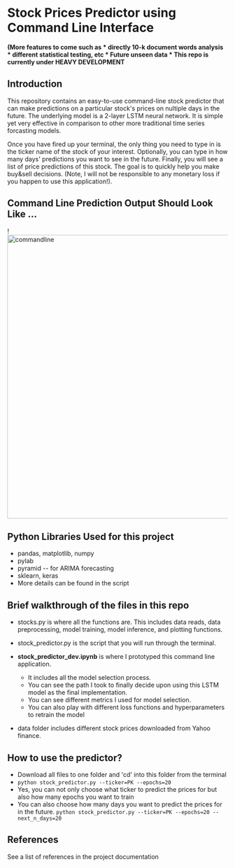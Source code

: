 # Stock Prices Predictor using Command Line Interface
**(More features to come such as 
                         * directly 10-k document words analysis
                         * different statistical testing, etc
                         * Future unseen data
                         * This repo is currently under HEAVY DEVELOPMENT**
## Introduction

This repository contains an easy-to-use command-line stock predictor that can make predictions on a particular stock's prices on nultiple days in the future. The underlying model is a 2-layer LSTM neural network. It is simple yet very effective in comparison to other more traditional time series forcasting models.

Once you have fired up your terminal, the only thing you need to type in is the ticker name of the stock of your interest. Optionally, you can type in how many days' predictions you want to see in the future. Finally, you will see a list of price predictions of this stock. The goal is to quickly help you make buy&sell decisions. (Note, I will not be responsible to any monetary loss if you happen to use this application!).

## Command Line Prediction Output Should Look Like ...

!<img width="649" alt="commandline" src="https://user-images.githubusercontent.com/43501958/82501157-a6fd7380-9aa9-11ea-8a17-07f11cdf476d.JPG">

## Python Libraries Used for this project

* pandas, matplotlib, numpy
* pylab
* pyramid -- for ARIMA forecasting
* sklearn, keras
* More details can be found in the script

## Brief walkthrough of the files in this repo

* stocks.py is where all the functions are. This includes data reads, data preprocessing, model training, model inference, and plotting functions.
* stock_predictor.py is the script that you will run through the terminal.
* **stock_predictor_dev.ipynb** is where I prototyped this command line application.
   * It includes all the model selection process. 
   * You can see the path I took to finally decide upon using this LSTM model as the final implementation.
   * You can see different metrics I used for model selection. 
   * You can also play with different loss functions and hyperparameters to retrain the model
   
 * data folder includes different stock prices downloaded from Yahoo finance.
 
 ## How to use the predictor?
 
 * Download all files to one folder and 'cd' into this folder from the terminal
 * `python stock_predictor.py --ticker=PK --epochs=20` 
 * Yes, you can not only choose what ticker to predict the prices for but also how many epochs you want to train
 * You can also choose how many days you want to predict the prices for in the future.
    `python stock_predictor.py --ticker=PK --epochs=20 --next_n_days=20`
    
 ## References
 
 See a list of references in the project documentation
